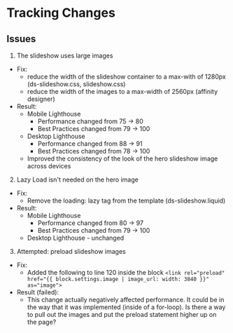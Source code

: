 # Tracking Changes

## Issues

1. The slideshow uses large images

- Fix:
  - reduce the width of the slideshow container to a max-with of 1280px (ds-slideshow.css, slideshow.css)
  - reduce the width of the images to a max-width of 2560px (affinity designer)
- Result:
  - Mobile Lighthouse
    - Performance changed from 75 -> 80
    - Best Practices changed from 79 -> 100
  - Desktop Lighthouse
    - Performance changed from 88 -> 91
    - Best Practices changed from 78 -> 100
  - Improved the consistency of the look of the hero slideshow image across devices

2. Lazy Load isn't needed on the hero image

- Fix:
  - Remove the loading: lazy tag from the template (ds-slideshow.liquid)
- Result:
  - Mobile Lighthouse
    - Performance changed from 80 -> 97
    - Best Practices changed from 79 -> 100
  - Desktop Lighthouse - unchanged

3. Attempted: preload slideshow images

- Fix:
  - Added the following to line 120 inside the block
    `<link rel="preload" href="{{ block.settings.image | image_url: width: 3840 }}" as="image">`
- Result (failed):
  - This change actually negatively affected performance. It could be in the way that it was implemented (inside of a for-loop). Is there a way to pull out the images and put the preload statement higher up on the page?
